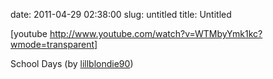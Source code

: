 date: 2011-04-29 02:38:00
slug: untitled
title: Untitled

    

[youtube http://www.youtube.com/watch?v=WTMbyYmk1kc?wmode=transparent]

School Days (by [lillblondie90](http://www.youtube.com/watch?v=WTMbyYmk1kc&feature=related))

  

